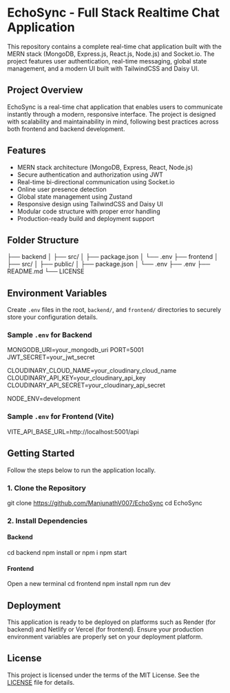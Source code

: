 # EchoSync - Full Stack Realtime Chat Application

This repository contains a complete real-time chat application built with the MERN stack (MongoDB, Express.js, React.js, Node.js) and Socket.io. The project features user authentication, real-time messaging, global state management, and a modern UI built with TailwindCSS and Daisy UI.

## Project Overview

EchoSync is a real-time chat application that enables users to communicate instantly through a modern, responsive interface. The project is designed with scalability and maintainability in mind, following best practices across both frontend and backend development.

## Features

- MERN stack architecture (MongoDB, Express, React, Node.js)
- Secure authentication and authorization using JWT
- Real-time bi-directional communication using Socket.io
- Online user presence detection
- Global state management using Zustand
- Responsive design using TailwindCSS and Daisy UI
- Modular code structure with proper error handling
- Production-ready build and deployment support

## Folder Structure
├── backend
│ ├── src/
│ ├── package.json
│ └── .env
├── frontend
│ ├── src/
│ ├── public/
│ ├── package.json
│ └── .env
├── .env
├── README.md
└── LICENSE


## Environment Variables

Create `.env` files in the root, `backend/`, and `frontend/` directories to securely store your configuration details.

### Sample `.env` for Backend

MONGODB_URI=your_mongodb_uri
PORT=5001
JWT_SECRET=your_jwt_secret

CLOUDINARY_CLOUD_NAME=your_cloudinary_cloud_name
CLOUDINARY_API_KEY=your_cloudinary_api_key
CLOUDINARY_API_SECRET=your_cloudinary_api_secret

NODE_ENV=development

### Sample `.env` for Frontend (Vite)
VITE_API_BASE_URL=http://localhost:5001/api


## Getting Started

Follow the steps below to run the application locally.

### 1. Clone the Repository

git clone https://github.com/ManjunathV007/EchoSync
cd EchoSync

### 2. Install Dependencies

#### Backend

cd backend
npm install or npm i
npm start

#### Frontend

Open a new terminal
cd frontend
npm install
npm run dev


## Deployment

This application is ready to be deployed on platforms such as Render (for backend) and Netlify or Vercel (for frontend). Ensure your production environment variables are properly set on your deployment platform.

## License

This project is licensed under the terms of the MIT License. See the [LICENSE](LICENSE) file for details.



